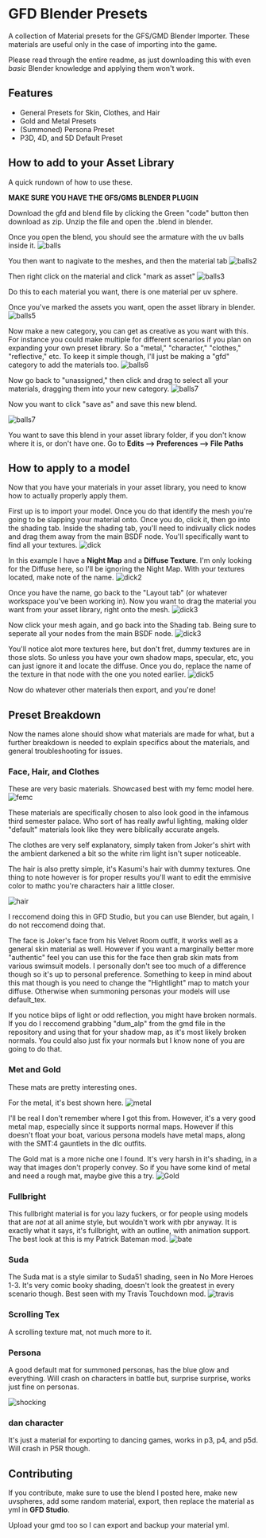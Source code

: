 # GFD Blender Presets

A collection of Material presets for the GFS/GMD Blender Importer. These materials are useful only in the case of importing into the game. 

Please read through the entire readme, as just downloading this with even *basic* Blender knowledge and applying them won't work. 




## Features

- General Presets for Skin, Clothes, and Hair
- Gold and Metal Presets
- (Summoned) Persona Preset
- P3D, 4D, and 5D Default Preset


## How to add to your Asset Library

A quick rundown of how to use these. 

**MAKE SURE YOU HAVE THE GFS/GMS BLENDER PLUGIN**

Download the gfd and blend file by clicking the Green "code" button then download as zip. Unzip the file and open the .blend in blender. 

Once you open the blend, you should see the armature with the uv balls inside it. 
![balls](https://media.discordapp.net/attachments/831687902824103977/1085116347178045480/Screenshot_370.png?width=1274&height=676)

You then want to nagivate to the meshes, and then the material tab
![balls2](https://media.discordapp.net/attachments/831687902824103977/1085117081378377788/Screenshot_371.png?width=1276&height=676)

Then right click on the material and click "mark as asset"
![balls3](https://media.discordapp.net/attachments/831687902824103977/1085117081101537320/Screenshot_372.png)

Do this to each material you want, there is one material per uv sphere. 

Once you've marked the assets you want, open the asset library in blender. 
![balls5](https://media.discordapp.net/attachments/831687902824103977/1085118054968602744/Screenshot_373.png?width=1440&height=438)

Now make a new category, you can get as creative as you want with this. For instance you could make multiple for different scenarios if you plan on expanding your own preset library. So a "metal," "character," "clothes," "reflective," etc. To keep it simple though, I'll just be making a "gfd" category to add the materials too. 
![balls6](https://media.discordapp.net/attachments/831687902824103977/1085118054796632084/Screenshot_374.png)

Now go back to "unassigned," then click and drag to select all your materials, dragging them into your new category. 
![balls7](https://media.discordapp.net/attachments/831687902824103977/1085118054603698206/Screenshot_375.png?width=1440&height=379)

Now you want to click "save as" and save this new blend. 

![balls7](https://media.discordapp.net/attachments/831687902824103977/1085118054289113118/Screenshot_376.png)

You want to save this blend in your asset library folder, if you don't know where it is, or don't have one. Go to **Edits --> Preferences --> File Paths**


## How to apply to a model

Now that you have your materials in your asset library, you need to know how to actually properly apply them. 

First up is to import your model. Once you do that identify the mesh you're going to be slapping your material onto. Once you do, click it, then go into the shading tab. Inside the shading tab, you'll need to indivually click nodes and drag them away from the main BSDF node. You'll specifically want to find all your textures.
![dick](https://media.discordapp.net/attachments/831687902824103977/1085123075881840680/Screenshot_378.png)

In this example I have a **Night Map** and a **Diffuse Texture**. I'm only looking for the Diffuse here, so I'll be ignoring the Night Map. With your textures located, make note of the name. 
![dick2](https://media.discordapp.net/attachments/831687902824103977/1085123075424657408/Screenshot_379.png)

Once you have the name, go back to the "Layout tab" (or whatever workspace you've been working in). Now you want to drag the material you want from your asset library, right onto the mesh. 
![dick3](https://media.discordapp.net/attachments/831687902824103977/1085123075122679878/Screenshot_380.png?width=1079&height=676)

Now click your mesh again, and go back into the Shading tab. Being sure to seperate all your nodes from the main BSDF node. 
![dick3](https://media.discordapp.net/attachments/831687902824103977/1085123074883596328/Screenshot_381.png)

You'll notice alot more textures here, but don't fret, dummy textures are in those slots. So unless you have your own shadow maps, specular, etc, you can just ignore it and locate the diffuse. Once you do, replace the name of the texture in that node with the one you noted earlier. 
![dick5](https://media.discordapp.net/attachments/831687902824103977/1085123074644516884/Screenshot_382.png)

Now do whatever other materials then export, and you're done! 
## Preset Breakdown

Now the names alone should show what materials are made for what, but a further breakdown is needed to explain specifics about the materials, and general troubleshooting for issues. 

### Face, Hair, and Clothes
These are very basic materials. Showcased best with my femc model here. 
![femc](https://media.discordapp.net/attachments/1084228927595221092/1084592950740275332/1687950_20230312174014_1.png?width=1202&height=676)

These materials are specifically chosen to also look good in the infamous third semester palace. Who sort of has really awful lighting, making older "default" materials look like they were biblically accurate angels.

The clothes are very self explanatory, simply taken from Joker's shirt with the ambient darkened a bit so the white rim light isn't super noticeable. 

The hair is also pretty simple, it's Kasumi's hair with dummy textures. One thing to note however is for proper results you'll want to edit the emmisive color to mathc you're characters hair a little closer. 

![hair](https://media.discordapp.net/attachments/831687902824103977/1085126941834739772/image.png)

I reccomend doing this in GFD Studio, but you can use Blender, but again, I do not reccomend doing that. 

The face is Joker's face from his Velvet Room outfit, it works well as a general skin material as well. However if you want a marginally better more "authentic" feel you can use this for the face then grab skin mats from various swimsuit models. I personally don't see too much of a difference though so it's up to personal preference. Something to keep in mind about this mat though is you need to change the "Hightlight" map to match your diffuse. Otherwise when summoning personas your models will use default_tex. 

If you notice blips of light or odd reflection, you might have broken normals. If you do I reccomend grabbing "dum_alp" from the gmd file in the repository and using that for your shadow map, as it's most likely broken normals. You could also just fix your normals but I know none of you are going to do that. 

### Met and Gold

These mats are pretty interesting ones. 

For the metal, it's best shown here.
![metal](https://images.gamebanana.com/img/ss/mods/63b5dc6c571f4.jpg)

I'll be real I don't remember where I got this from. However, it's a very good metal map, especially since it supports normal maps. However if this doesn't float your boat, various persona models have metal maps, along with the SMT:4 gauntlets in the dlc outfits. 

The Gold mat is a more niche one I found. It's very harsh in it's shading, in a way that images don't properly convey. So if you have some kind of metal and need a rough mat, maybe give this a try. 
![Gold](https://images.gamebanana.com/img/ss/mods/63b5dc6c32213.jpg)

### Fullbright 

This fullbright material is for you lazy fuckers, or for people using models that are *not* at all anime style, but wouldn't work with pbr anyway. It is exactly what it says, it's fullbright, with an outline, with animation support. The best look at this is my Patrick Bateman mod. 
![bate](https://images.gamebanana.com/img/ss/mods/6373e1a9adf24.jpg)

### Suda

The Suda mat is a style similar to Suda51 shading, seen in No More Heroes 1-3. It's very comic booky shading, doesn't look the greatest in every scenario though. Best seen with my Travis Touchdown mod. 
![travis](https://images.gamebanana.com/img/ss/mods/6380fe388cbdc.jpg)

### Scrolling Tex

A scrolling texture mat, not much more to it. 

### Persona

A good default mat for summoned personas, has the blue glow and everything. Will crash on characters in battle but, surprise surprise, works just fine on personas. 

![shocking](https://media.discordapp.net/attachments/831687902824103977/1085129886219374622/image.png?width=611&height=676)

### dan character

It's just a material for exporting to dancing games, works in p3, p4, and p5d. Will crash in P5R though.
## Contributing

If you contribute, make sure to use the blend I posted here, make new uvspheres, add some random material, export, then replace the material as yml in **GFD Studio**. 

Upload your gmd too so I can export and backup your material yml. 
